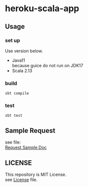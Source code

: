# heroku-scala-app

## Usage
### set up

Use version below.

[comment]: <> (- Java17+)

- Java11  
because guice do not run on JDK17
- Scala 2.13

### build

```shell
sbt compile
```

### test

```shell
sbt test
```

## Sample Request
see file:  
[Request Sample Doc](./doc/request/sample.md)

## LICENSE

This repository is MIT License.  
see [License](./LICENSE) file.
